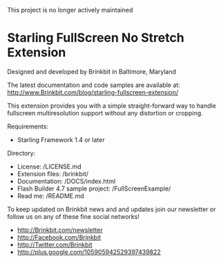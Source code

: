 This project is no longer actively maintained


Starling FullScreen No Stretch Extension
========================================

Designed and developed by Brinkbit in Baltimore, Maryland

The latest documentation and code samples are available at:
http://www.Brinkbit.com/blog/starling-fullscreen-extension/

This extension provides you with a simple straight-forward way to handle fullscreen multiresolution support without any distortion or cropping.

Requirements:
- Starling Framework 1.4 or later

Directory:

- License: /LICENSE.md
- Extension files: /brinkbit/
- Documentation: /DOCS/index.html
- Flash Builder 4.7 sample project: /FullScreenExample/
- Read me: /README.md

To keep updated on Brinkbit news and and updates join our newsletter or follow us on any of these fine social networks!

- http://Brinkbit.com/newsletter
- http://Facebook.com/Brinkbit
- http://Twitter.com/Brinkbit
- http://plus.google.com/105905942529397439822
